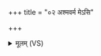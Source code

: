 +++
title = "०२ अश्मवर्म मेऽसि"

+++
<details><summary>मूलम् (VS)</summary>

अ॒श्म॒व॒र्म मे॑ऽसि॒ यो मा॒ दक्षि॑णाया दि॒शोऽघा॒युर॑भि॒दासा॑त्।  
ए॒तत् स ऋ॑च्छात् ॥
</details>
